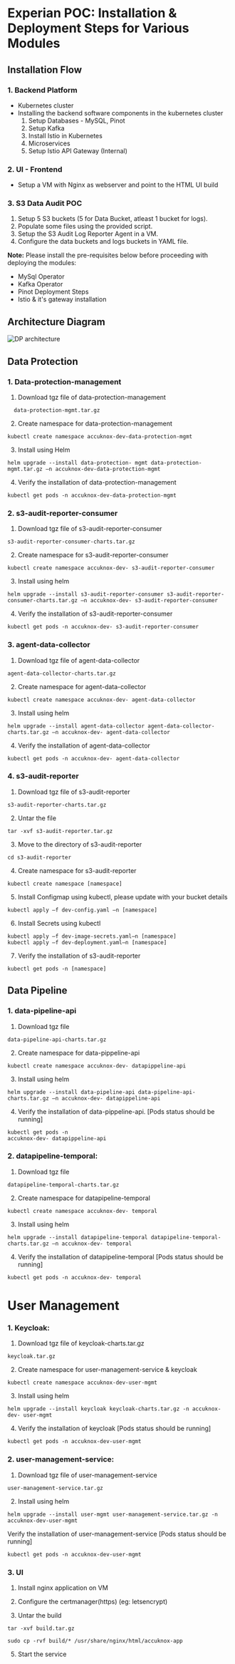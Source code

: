 # Experian POC: Installation & Deployment Steps for Various Modules

## Installation Flow
### 1. Backend Platform
 - Kubernetes cluster
 - Installing the backend software components in the kubernetes cluster
   1.  Setup Databases - MySQL, Pinot
   2. Setup Kafka
   3. Install Istio in Kubernetes
   4. Microservices
   5. Setup Istio API Gateway (Internal)

### 2. UI - Frontend
 - Setup a VM with Nginx as webserver and point to the HTML UI build

### 3. S3 Data Audit POC
 1. Setup 5 S3 buckets (5 for Data Bucket, atleast 1 bucket for logs).
 2. Populate some files using the provided script.
 3. Setup the S3 Audit Log Reporter Agent in a VM.
 4. Configure the data buckets and logs buckets in YAML file.

**Note:** Please install the pre-requisites below before proceeding with deploying the modules:
 - MySql Operator
 - Kafka Operator
 - Pinot Deployment Steps
 - Istio & it's gateway installation
##  Architecture Diagram
![DP architecture](https://user-images.githubusercontent.com/88204255/141889558-f6b52e7e-4d2a-4797-973f-c594cb8ebdac.png)
## Data Protection
### 1. Data-protection-management
1. Download tgz file of      data-protection-management
```
  data-protection-mgmt.tar.gz
```
2. Create namespace for data-protection-management
```
kubectl create namespace accuknox-dev-data-protection-mgmt
```
3. Install using Helm
```
helm upgrade --install data-protection- mgmt data-protection-mgmt.tar.gz –n accuknox-dev-data-protection-mgmt
```
4. Verify the installation of data-protection-management
```
kubectl get pods -n accuknox-dev-data-protection-mgmt
```
### 2. s3-audit-reporter-consumer
1. Download tgz file of s3-audit-reporter-consumer
```
s3-audit-reporter-consumer-charts.tar.gz
```
2. Create namespace for s3-audit-reporter-consumer
```
kubectl create namespace accuknox-dev- s3-audit-reporter-consumer
```
3. Install using helm
```
helm upgrade --install s3-audit-reporter-consumer s3-audit-reporter- consumer-charts.tar.gz –n accuknox-dev- s3-audit-reporter-consumer
```
4. Verify the installation of s3-audit-reporter-consumer
```
kubectl get pods -n accuknox-dev- s3-audit-reporter-consumer
```
### 3. agent-data-collector
1. Download tgz file of agent-data-collector
```
agent-data-collector-charts.tar.gz
```
2. Create namespace for agent-data-collector
```
kubectl create namespace accuknox-dev- agent-data-collector
```
3. Install using helm
```
helm upgrade --install agent-data-collector agent-data-collector-
charts.tar.gz –n accuknox-dev- agent-data-collector
```
4. Verify the installation of agent-data-collector
```
kubectl get pods -n accuknox-dev- agent-data-collector
```
### 4. s3-audit-reporter
1. Download tgz file of s3-audit-reporter
```
s3-audit-reporter-charts.tar.gz
```
2. Untar the file
```
tar -xvf s3-audit-reporter.tar.gz
```
3. Move to the directory of s3-audit-reporter
```
cd s3-audit-reporter
```
4. Create namespace for s3-audit-reporter
```
kubectl create namespace [namespace]
```
5. Install Configmap using kubectl, please update with your bucket details
```
kubectl apply –f dev-config.yaml –n [namespace]
```
6. Install Secrets using kubectl
```
kubectl apply –f dev-image-secrets.yaml–n [namespace]
kubectl apply –f dev-deployment.yaml–n [namespace]
```
7. Verify the installation of s3-audit-reporter
```
kubectl get pods -n [namespace]
```
## Data Pipeline
### 1. data-pipeline-api
1. Download tgz file
```
data-pipeline-api-charts.tar.gz
```
2. Create namespace for data-pippeline-api
```
kubectl create namespace accuknox-dev- datapippeline-api
```
3. Install using helm
```
helm upgrade --install data-pipeline-api data-pipeline-api-charts.tar.gz –n accuknox-dev- datapippeline-api
```
4. Verify the installation of data-pippeline-api. [Pods status should be running] 
```
kubectl get pods -n 
accuknox-dev- datapippeline-api
```
### 2. datapipeline-temporal:
1. Download tgz file
```
datapipeline-temporal-charts.tar.gz
```
2. Create namespace for datapipeline-temporal
```
kubectl create namespace accuknox-dev- temporal
```
3. Install using helm
```
helm upgrade --install datapipeline-temporal datapipeline-temporal-charts.tar.gz –n accuknox-dev- temporal
```
4. Verify the installation of datapipeline-temporal [Pods status should be running] 
```
kubectl get pods -n accuknox-dev- temporal
```
# User Management
### 1. Keycloak:
1. Download tgz file of keycloak-charts.tar.gz
```
keycloak.tar.gz
```
2. Create namespace for user-management-service & keycloak
```
kubectl create namespace accuknox-dev-user-mgmt
```
3. Install using helm
```
helm upgrade --install keycloak keycloak-charts.tar.gz -n accuknox-dev- user-mgmt
```
4. Verify the installation of keycloak [Pods status should be running]
```
kubectl get pods -n accuknox-dev-user-mgmt
```
### 2. user-management-service:
1. Download tgz file of user-management-service
```
user-management-service.tar.gz
```
2. Install using helm
```
helm upgrade --install user-mgmt user-management-service.tar.gz -n accuknox-dev-user-mgmt
```
Verify the installation of user-management-service [Pods status should be running]
```
kubectl get pods -n accuknox-dev-user-mgmt
```
### 3. UI
1. Install nginx application on VM

2. Configure the certmanager(https) (eg: letsencrypt)

3. Untar the build
```
tar -xvf build.tar.gz
```
```
sudo cp -rvf build/* /usr/share/nginx/html/accuknox-app
```
5. Start the service
